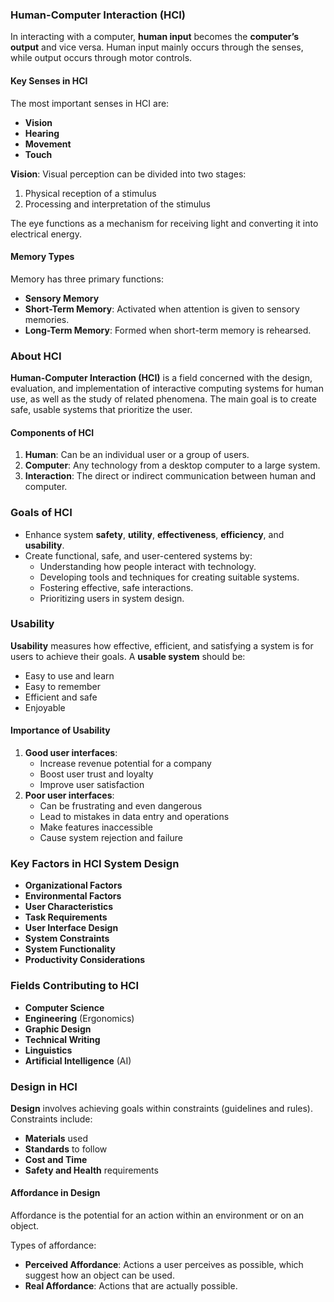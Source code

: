 ### Human-Computer Interaction (HCI)

In interacting with a computer, **human input** becomes the **computer’s output** and vice versa. Human input mainly occurs through the senses, while output occurs through motor controls.

#### Key Senses in HCI
The most important senses in HCI are:
- **Vision**
- **Hearing**
- **Movement**
- **Touch**

**Vision**: Visual perception can be divided into two stages:
1. Physical reception of a stimulus
2. Processing and interpretation of the stimulus

The eye functions as a mechanism for receiving light and converting it into electrical energy.

#### Memory Types
Memory has three primary functions:
- **Sensory Memory**
- **Short-Term Memory**: Activated when attention is given to sensory memories.
- **Long-Term Memory**: Formed when short-term memory is rehearsed.


### About HCI

**Human-Computer Interaction (HCI)** is a field concerned with the design, evaluation, and implementation of interactive computing systems for human use, as well as the study of related phenomena. The main goal is to create safe, usable systems that prioritize the user.

#### Components of HCI
1. **Human**: Can be an individual user or a group of users.
2. **Computer**: Any technology from a desktop computer to a large system.
3. **Interaction**: The direct or indirect communication between human and computer.


### Goals of HCI
- Enhance system **safety**, **utility**, **effectiveness**, **efficiency**, and **usability**.
- Create functional, safe, and user-centered systems by:
  - Understanding how people interact with technology.
  - Developing tools and techniques for creating suitable systems.
  - Fostering effective, safe interactions.
  - Prioritizing users in system design.


### Usability

**Usability** measures how effective, efficient, and satisfying a system is for users to achieve their goals. A **usable system** should be:
- Easy to use and learn
- Easy to remember
- Efficient and safe
- Enjoyable

#### Importance of Usability
1. **Good user interfaces**:
   - Increase revenue potential for a company
   - Boost user trust and loyalty
   - Improve user satisfaction
2. **Poor user interfaces**:
   - Can be frustrating and even dangerous
   - Lead to mistakes in data entry and operations
   - Make features inaccessible
   - Cause system rejection and failure


### Key Factors in HCI System Design
- **Organizational Factors**
- **Environmental Factors**
- **User Characteristics**
- **Task Requirements**
- **User Interface Design**
- **System Constraints**
- **System Functionality**
- **Productivity Considerations**


### Fields Contributing to HCI
- **Computer Science**
- **Engineering** (Ergonomics)
- **Graphic Design**
- **Technical Writing**
- **Linguistics**
- **Artificial Intelligence** (AI)


### Design in HCI
**Design** involves achieving goals within constraints (guidelines and rules). Constraints include:
- **Materials** used
- **Standards** to follow
- **Cost and Time**
- **Safety and Health** requirements

#### Affordance in Design
Affordance is the potential for an action within an environment or on an object.

Types of affordance:
- **Perceived Affordance**: Actions a user perceives as possible, which suggest how an object can be used.
- **Real Affordance**: Actions that are actually possible.

